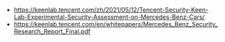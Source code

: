 - https://keenlab.tencent.com/zh/2021/05/12/Tencent-Security-Keen-Lab-Experimental-Security-Assessment-on-Mercedes-Benz-Cars/
- https://keenlab.tencent.com/en/whitepapers/Mercedes_Benz_Security_Research_Report_Final.pdf
